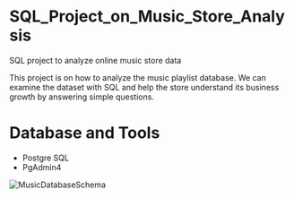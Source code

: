 # SQL_Project_on_Music_Store_Analysis
SQL project to analyze online music store data

This project is on how to analyze the music playlist database. We can examine the dataset with SQL and help the store understand its business growth by answering simple questions.
# Database and Tools

* Postgre SQL
* PgAdmin4

![MusicDatabaseSchema](https://github.com/ashimor/SQL_Project_on_Music_Store_Analysis/assets/132847132/346e9be7-ba5f-41d9-bd52-9047f859fa1d)
